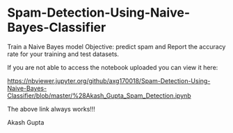 # Spam-Detection-Using-Naive-Bayes-Classifier

Train a Naive Bayes model
Objective: predict spam and Report the accuracy rate for your training and test datasets.

If you are not able to access the notebook uploaded you can view it here:

https://nbviewer.jupyter.org/github/axg170018/Spam-Detection-Using-Naive-Bayes-Classifier/blob/master/%28Akash_Gupta_Spam_Detection.ipynb


The above link always works!!!

Akash Gupta
